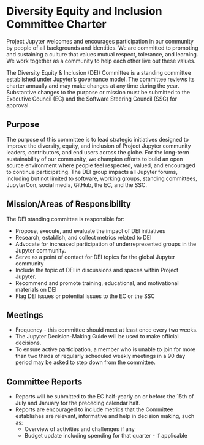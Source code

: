 # Diversity Equity and Inclusion Committee Charter

Project Jupyter welcomes and encourages participation in our community by people of all backgrounds and identities. We are committed to promoting and sustaining a culture that values mutual respect, tolerance, and learning. We work together as a community to help each other live out these values.

The Diversity Equity & Inclusion (DEI) Committee is a standing committee established under Jupyter’s governance model. The committee reviews its charter annually and may make changes at any time during the year. Substantive changes to the purpose or mission must be submitted to the Executive Council (EC) and the Software Steering Council (SSC) for approval.

## Purpose 

The purpose of this committee is to lead strategic initiatives designed to improve the diversity, equity, and inclusion of Project Jupyter community leaders, contributors, and end users across the globe. For the long-term sustainability of our community, we champion efforts to build an open source environment where people feel respected, valued, and encouraged to continue participating. The DEI group impacts all Jupyter forums, including but not limited to software, working groups, standing committees, JupyterCon, social media, GitHub, the EC, and the SSC.

## Mission/Areas of Responsibility

The DEI standing committee is responsible for: 
* Propose, execute, and evaluate the impact of DEI initiatives
* Research, establish, and collect metrics related to DEI
* Advocate for increased participation of underrepresented groups in the Jupyter community. 
* Serve as a point of contact for DEI topics for the global Jupyter community
* Include the topic of DEI in discussions and spaces within Project Jupyter.
* Recommend and promote training, educational, and motivational materials on DEI 
* Flag DEI issues or potential issues to the EC or the SSC

## Meetings
* Frequency - this committee should meet at least once every two weeks.
* The Jupyter Decision-Making Guide will be used to make official decisions. 
* To ensure active participation, a member who is unable to join for more than two thirds of regularly scheduled weekly meetings in a 90 day period may be asked to step down from the committee.

## Committee Reports
* Reports will be submitted to the EC half-yearly on or before the 15th of July and January for the preceding calendar half.
* Reports are encouraged to include metrics that the Committee establishes are relevant, informative and help in decision making, such as:
  * Overview of activities and challenges if any
  * Budget update including spending for that quarter - if applicable

